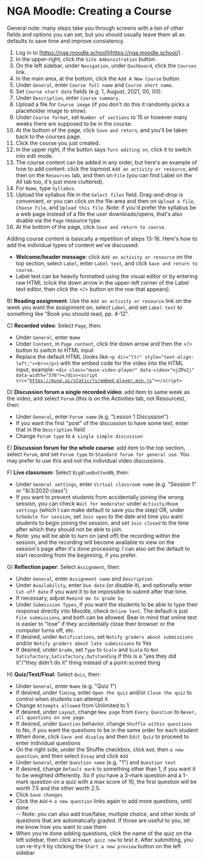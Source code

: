 # NGA Moodle: Creating a Course

General note: many steps take you through screens with a ton of other fields and options you can set, but you should usually leave them all as defaults to save time and improve consistency.

1. Log in to [https://nga.moodle.school](https://nga.moodle.school/) .
2. In the upper-right, click the `Site Administration` button.
3. On the left sidebar, under `Navigation`, under `Dashboard`, click the `Courses` link.
4. In the main area, at the bottom, click the `Add A New Course` button.
5. Under `General`, enter `Course full name` and `Course short name`.
6. Set `Course start date` fields \(e.g. 1, August, 2021, 00, 00\).
7. Under `Description`, enter `Course summary`.
8. Upload a file for `Course image` \(if you don't do this it randomly picks a placeholder image to show\).
9. Under `Course format`, set `Number of sections` to 15 or however many weeks there are supposed to be in the course.
10. At the bottom of the page, click `Save and return`, and you'll be taken back to the courses page.
11. Click the course you just created.
12. In the upper right, if the button says `Turn editing on`, click it to switch into edit mode.
13. The course content can be added in any order, but here's an example of how to add content: click the topmost `Add an activity or resource`, and then on the `Resources` tab, and then on `File` \(you can find Label on the All tab too, it's just more cluttered\).
14. For `Name`, type `Syllabus`.
15. Upload the syllabus file in the `Select files` field. Drag-and-drop is convenient, or you can click on the file area and then on `Upload a file`, `Choose File`, and `Upload this file`. Note: if you'd prefer the syllabus be a web page instead of a file the user downloads/opens, that's also doable via the `Page` resource type.
16. At the bottom of the page, click `Save and return to course`.

Adding course content is basically a repetition of steps 13-16. Here's how to add the individual types of content we've discussed:

* **Welcome/header message**: click `Add an activity or resource` on the top section, select `Label`, enter `Label text`, and click `Save and return to course`.
* Label text can be heavily formatted using the visual editor or by entering raw HTML \(click the down arrow in the upper-left corner of the Label text editor, then click the &lt;/&gt; button on the row that appears\).

B\) **Reading assignment**: Use the `Add an activity or resource` link on the week you want the assignment on, select `Label`, and set `Label text` to something like "Book you should read, pp. 4-12".

C\) **Recorded video**: Select `Page`, then:  
- Under `General`, enter `Name`  
- Under `Content`, in `Page content`, click the down arrow and then the &lt;/&gt; button to switch to HTML input  
- Replace the default HTML \(looks like `<p dir="ltr" style="text-align: left;"><br></p>`\) with the embed code for the video into the HTML input, example: `<div class="muse-video-player" data-video="njZPo2j" data-width="576"></div><script src="`[`https://muse.ai/static/js/embed-player.min.js`](https://muse.ai/static/js/embed-player.min.js)`"></script>`

D\) **Discussion forum a single recorded video**: add item to same week as the video, and select `Forum` \(this is on the Activities tab, not Resources\), then:  
- Under `General`, enter `Forum name` \(e.g. "Lesson 1 Discussion"\)  
- If you want the first "post" of the discussion to have some text, enter that in the `Description` field  
- Change `Forum type` to `A single simple discussion`

E\) **Discussion forum for the whole course**: add item to the top section, select `Forum`, and set `Forum type` to `Standard forum for general use`. You may prefer to use this and not the individual video discussions.

F\) **Live classroom**: Select `BigBlueButtonBN`, then:  
- Under `General settings`, enter `Virtual classroom name` \(e.g. "Session 1" or "8/3/2020 class"\)  
- If you want to prevent students from accidentally joining the wrong session, you can check `Wait for moderator` under `Activity/Room settings` \(which I can make default to save you the step\) OR, under `Schedule for session`, set `Join open` to the date and time you want students to begin joining the session, and set `Join closed` to the time after which they should not be able to join.  
- Note: you will be able to turn on \(and off\) the recording within the session, and the recording will become available to view on the session's page after it's done processing. I can also set the default to start recording from the beginning, if you prefer.

G\) **Reflection paper**: Select `Assignment`, then:  
- Under `General`, enter `Assignment name` and `Description`  
- Under `Availability`, enter `Due date` \(or disable it\), and optionally enter `Cut-off date` if you want it to be impossible to submit after that time.  
- If necessary, adjust `Remind me to grade by`  
- Under `Submission Types`, if you want the students to be able to type their response directly into Moodle, check `Online text`. The default is just `File submissions`, and both can be allowed. Bear in mind that online text is easier to "lose" if they accidentally close their browser or the computer turns off, etc.  
- If desired, under `Notifications`, set `Notify graders about submissions` and/or `Notify graders about late submissions` to Yes  
- If desired, under `Grade`, set `Type` to `Scale` and `Scale` to `Not Satisfactory,Satisfactory,Outstanding` if this is a "yes they did it"/"they didn't do it" thing instead of a point-scored thing

H\) **Quiz/Test/Final**: Select `Quiz`, then:  
- Under `General`, enter `Name` \(e.g. "Quiz 1"\)  
- If desired, under `Timing`, enter `Open the quiz` and/or `Close the quiz` to control when students can attempt it  
- Change `Attempts allowed` from Unlimited to 1  
- If desired, under `Layout`, change `New page` from `Every Question` to `Never, all questions on one page`  
- If desired, under `Question` behavior, change `Shuffle within questions` to No, if you want the questions to be in the same order for each student  
- When done, click `Save and display` and then `Edit Quiz` to proceed to enter individual questions  
- On the right side, under the Shuffle checkbox, click `Add`, then `a new question`, and then select `Essay` and click `Add`  
- Under `General`, enter `Question name` \(e.g. "1"\) and `Question text`  
- If desired, change `Default mark` to something other than 1, if you want it to be weighted differently. So if you have a 3-mark question and a 1-mark question on a quiz with a max score of 10, the first question will be worth 7.5 and the other worth 2.5.  
- Click `Save changes`  
- Click the `Add`-&gt; `a new question` links again to add more questions, until done  
-- Note: you can also add true/false, multiple choice, and other kinds of questions that are automatically graded. If those are useful to you, let me know how you want to use them  
- When you're done adding questions, click the name of the quiz on the left sidebar, then click `Attempt quiz now` to test it. After submitting, you can re-try it by clicking the `Start a new preview` button on the left sidebar


